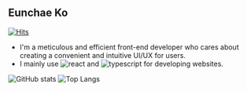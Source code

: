 ## Eunchae Ko

[![Hits](https://hits.seeyoufarm.com/api/count/incr/badge.svg?url=https%3A%2F%2Fgithub.com%2Fkec0130&count_bg=%2379C83D&title_bg=%23555555&icon=googlekeep.svg&icon_color=%23E7E7E7&title=visits&edge_flat=false)](https://hits.seeyoufarm.com)

- I'm a meticulous and efficient front-end developer who cares about creating a convenient and intuitive UI/UX for users.
- I mainly use ![react](https://img.shields.io/badge/React-61DAFB.svg?&style=flat&logo=react&logoColor=white) and ![typescript](https://img.shields.io/badge/TypeScript-3178C6.svg?&style=flat&logo=typescript&logoColor=white) for developing websites.

![GitHub stats](https://github-readme-stats.vercel.app/api?username=kec0130&show_icons=true&hide=issues&count_private=true)
![Top Langs](https://github-readme-stats.vercel.app/api/top-langs/?username=kec0130&layout=compact&hide=jupyter%20notebook)
